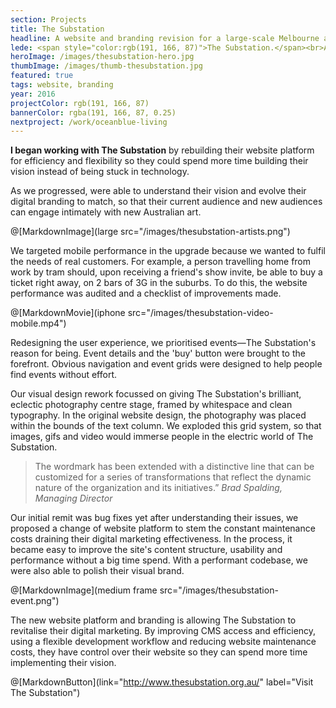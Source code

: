 ```yaml
---
section: Projects
title: The Substation
headline: A website and branding revision for a large-scale Melbourne arts venue.
lede: <span style="color:rgb(191, 166, 87)">The Substation.</span><br>A website and branding revision for the large-scale Melbourne arts venue.
heroImage: /images/thesubstation-hero.jpg
thumbImage: /images/thumb-thesubstation.jpg
featured: true
tags: website, branding
year: 2016
projectColor: rgb(191, 166, 87)
bannerColor: rgba(191, 166, 87, 0.25)
nextproject: /work/oceanblue-living
---
```


**I began working with The Substation** by rebuilding their website platform for
efficiency and flexibility so they could spend more time building their vision instead of
being stuck in technology.

As we progressed, were able to understand their vision and evolve their digital branding
to match, so that their current audience and new audiences can engage intimately with new
Australian art.

@[MarkdownImage](large src="/images/thesubstation-artists.png")

We targeted mobile performance in the upgrade because we wanted to fulfil the needs of
real customers. For example, a person travelling home from work by tram should, upon
receiving a friend's show invite, be able to buy a ticket right away, on 2 bars of 3G in
the suburbs. To do this, the website performance was audited and a checklist of
improvements made.

@[MarkdownMovie](iphone src="/images/thesubstation-video-mobile.mp4")

Redesigning the user experience, we prioritised events—The Substation's reason for being.
Event details and the 'buy' button were brought to the forefront. Obvious navigation and
event grids were designed to help people find events without effort.

Our visual design rework focussed on giving The Substation's brilliant, eclectic
photography centre stage, framed by whitespace and clean typography. In the original
website design, the photography was placed within the bounds of the text column. We
exploded this grid system, so that images, gifs and video would immerse people in the
electric world of The Substation.

> The wordmark has been extended with a distinctive line that can be customized for a
> series of transformations that reflect the dynamic nature of the organization and its
> initiatives.” _Brad Spalding, Managing Director_

Our initial remit was bug fixes yet after understanding their issues, we proposed a change
of website platform to stem the constant maintenance costs draining their digital
marketing effectiveness. In the process, it became easy to improve the site's content
structure, usability and performance without a big time spend. With a performant codebase,
we were also able to polish their visual brand.

@[MarkdownImage](medium frame src="/images/thesubstation-event.png")

The new website platform and branding is allowing The Substation to revitalise their
digital marketing. By improving CMS access and efficiency, using a flexible development
workflow and reducing website maintenance costs, they have control over their website so
they can spend more time implementing their vision.

@[MarkdownButton](link="http://www.thesubstation.org.au/" label="Visit The Substation")
